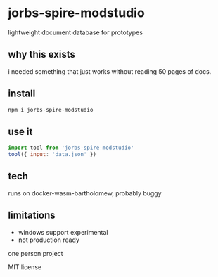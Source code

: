 # jorbs-spire-modstudio

lightweight document database for prototypes

## why this exists

i needed something that just works without reading 50 pages of docs.

## install

```bash
npm i jorbs-spire-modstudio
```

## use it

```js
import tool from 'jorbs-spire-modstudio'
tool({ input: 'data.json' })
```

## tech

runs on docker-wasm-bartholomew, probably buggy

## limitations

- windows support experimental
- not production ready

one person project

MIT license

